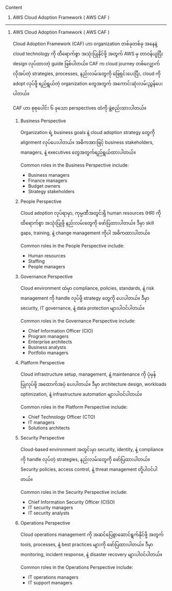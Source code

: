 
Content

1. AWS Cloud Adoption Framework ( AWS CAF )
   
   
------------------------------------------------------------------------

1. AWS Cloud Adoption Framework ( AWS CAF )
   
   Cloud Adoption Framework (CAF) ဟာ organization တစ်ခုတစ်ခု အနေနဲ့ cloud technology ကို ထိရောက်စွာ အသုံးပြုနိုင်ဖို့ အတွက် AWS မှ တာဝန်ယူပြီး design လုပ်ထားတဲ့ guide ဖြစ်ပါတယ်။ CAF က cloud journey တစ်လျှောက် လိုအပ်တဲ့ strategies, processes, နည်းလမ်းတွေကို ဖြေရှင်းပေးပြီး, cloud ကို adopt လုပ်ဖို့ ရည်ရွယ်တဲ့ organization တွေအတွက် အကောင်းဆုံးလမ်းညွှန်ပေးပါတယ်။
   
   CAF ဟာ စုစုပေါင်း ၆ ခုသော perspectives ထဲကို ဖွဲ့စည်းထားပါတယ်။
   
   1. Business Perspective
      
      Organization ရဲ့ business goals နဲ့ cloud adoption strategy တွေကို alignment လုပ်ပေးပါတယ်။ အဓိကအားဖြင့် business stakeholders, managers, နဲ့ executives တွေအတွက်ရည်ရွယ်ထားပါတယ်။
      
      Common roles in the Business Perspective include: 

		- Business managers
		- Finance managers
		- Budget owners
		- Strategy stakeholders

   2. People Perspective
      
      Cloud adoption လုပ်ရာမှာ, ကုမ္ပဏီအတွင်းရှိ human resources (HR) ကို ထိရောက်စွာ အသုံးပြုဖို့ နည်းလမ်းတွေကို ဖော်ပြထားပါတယ်။ ဒီမှာ skill gaps, training, နဲ့ change management ကိုပါ အဓိကထားပါတယ်။
      
      Common roles in the People Perspective include: 

	    - Human resources
        - Staffing
		- People managers

   3. Governance Perspective
      
	  Cloud environment ထဲမှာ compliance, policies, standards, နဲ့ risk management ကို handle လုပ်ဖို့ strategy တွေကို ပေးပါတယ်။ ဒီမှာ security, IT governance, နဲ့ data protection များပါဝင်ပါတယ်။ 
	  
	  Common roles in the Governance Perspective include: 

		- Chief Information Officer (CIO)
		- Program managers
		- Enterprise architects
		- Business analysts
		- Portfolio managers
  
   4. Platform Perspective
      
      Cloud infrastructure setup, management, နဲ့ maintenance ကို ပုံမှန်ပြုလုပ်ဖို့ အထောက်အပံ့ ပေးပါတယ်။ ဒီမှာ architecture design, workloads optimization, နဲ့ infrastructure automation များပါဝင်ပါတယ်။
      
      Common roles in the Platform Perspective include: 

		- Chief Technology Officer (CTO)
		- IT managers
		- Solutions architects
      
   5. Security Perspective
      
      Cloud-based environment အတွင်းမှာ security, identity, နဲ့ compliance ကို handle လုပ်တဲ့ strategies, နည်းလမ်းတွေကို ဖော်ပြထားပါတယ်။ Security policies, access control, နဲ့ threat management တို့ပါဝင်ပါတယ်။
      
      Common roles in the Security Perspective include: 

		- Chief Information Security Officer (CISO)
		- IT security managers
		- IT security analysts
      
   6. Operations Perspective
      
      Cloud operations management ကို အဆင်ပြေစွာဆောင်ရွက်နိုင်ဖို့ အတွက် tools, processes, နဲ့ best practices များကို ဖော်ပြထားပါတယ်။ ဒီမှာ monitoring, incident response, နဲ့ disaster recovery များပါဝင်ပါတယ်။
      
      Common roles in the Operations Perspective include: 

		- IT operations managers
		- IT support managers